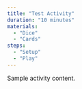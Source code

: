 ```yaml
---
title: "Test Activity"
duration: "10 minutes"
materials:
  - "Dice"
  - "Cards"
steps:
  - "Setup"
  - "Play"
---
```

Sample activity content.